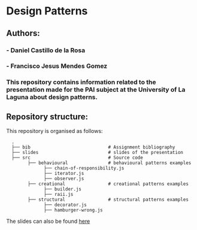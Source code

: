 # **Design Patterns** 
## Authors: 
### - **Daniel Castillo de la Rosa**
### - **Francisco Jesus Mendes Gomez**  

### This repository contains information related to the presentation made for the PAI subject at the University of La Laguna about design patterns.  

## Repository structure:

This repository is organised as follows:

      .
      ├── bib                             # Assignment bibliography
      ├── slides                          # slides of the presentation
      ├── src                             # Source code 
            ├── behavioural               # behavioural patterns examples
                  ├── chain-of-responsibility.js   
                  ├── iterator.js
                  ├── observer.js
            ├── creational                # creational patterns examples
                  ├── builder.js  
                  ├── raii.js
            ├── structural                # structural patterns examples
                  ├── decorator.js
                  ├── hamburger-wrong.js
                 
The slides can also be found [here](https://docs.google.com/presentation/d/1V6M1SFRgg5bsB7p0-zQC9DXmw3z-VfWpCQvj3z0tsSE/edit?usp=sharing)
